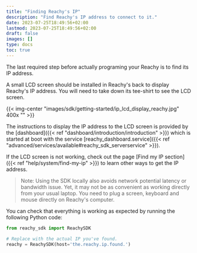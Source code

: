 ```yaml
---
title: "Finding Reachy's IP"
description: "Find Reachy's IP address to connect to it."
date: 2023-07-25T18:49:56+02:00
lastmod: 2023-07-25T18:49:56+02:00
draft: false
images: []
type: docs
toc: true
---
```


The last required step before actually programing your Reachy is to find its IP address. 

A small LCD screen should be installed in Reachy's back to display Reachy's IP address. You will need to take down its tee-shirt to see the LCD screen.

{{< img-center "images/sdk/getting-started/ip_lcd_display_reachy.jpg" 400x "" >}}

The instructions to display the IP address to the LCD screen is provided by the [dashboard]({{< ref "dashboard/introduction/introduction" >}}) which is started at boot with the service [reachy_dashboard.service]({{< ref "advanced/services/available#reachy_sdk_serverservice" >}}).

If the LCD screen is not working, check out the page [Find my IP section]({{< ref "help/system/find-my-ip" >}}) to learn other ways to get the IP address.

> Note: Using the SDK locally also avoids network potential latency or bandwidth issue. Yet, it may not be as convenient as working directly from your usual laptop. You need to plug a screen, keyboard and mouse directly on Reachy's computer.

You can check that everything is working as expected by running the following Python code:

```python
from reachy_sdk import ReachySDK

# Replace with the actual IP you've found.
reachy = ReachySDK(host='the.reachy.ip.found.')
```